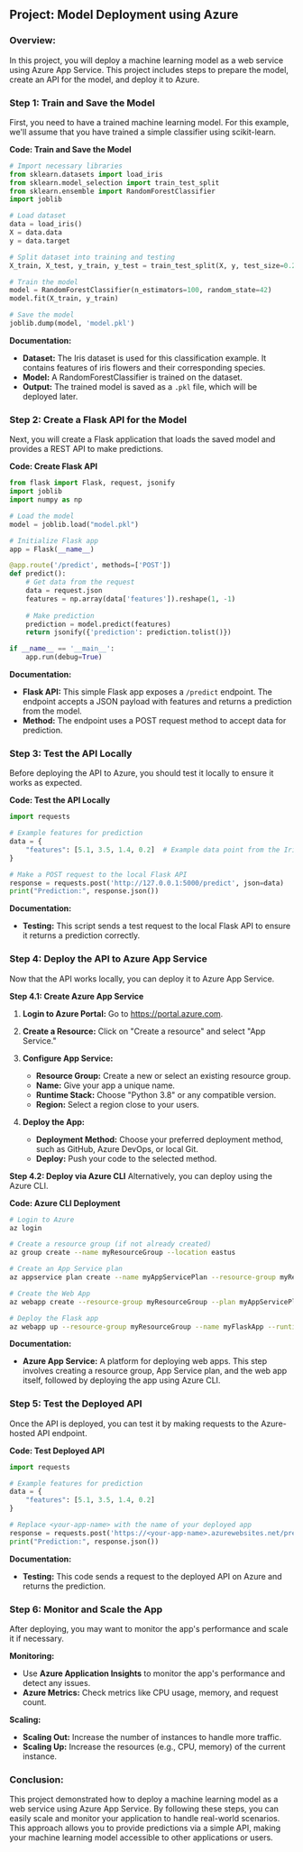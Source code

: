 ## Project: Model Deployment using Azure

### Overview:
In this project, you will deploy a machine learning model as a web service using Azure App Service. This project includes steps to prepare the model, create an API for the model, and deploy it to Azure.

### Step 1: Train and Save the Model
First, you need to have a trained machine learning model. For this example, we'll assume that you have trained a simple classifier using scikit-learn.

**Code: Train and Save the Model**
```python
# Import necessary libraries
from sklearn.datasets import load_iris
from sklearn.model_selection import train_test_split
from sklearn.ensemble import RandomForestClassifier
import joblib

# Load dataset
data = load_iris()
X = data.data
y = data.target

# Split dataset into training and testing
X_train, X_test, y_train, y_test = train_test_split(X, y, test_size=0.2, random_state=42)

# Train the model
model = RandomForestClassifier(n_estimators=100, random_state=42)
model.fit(X_train, y_train)

# Save the model
joblib.dump(model, 'model.pkl')
```

**Documentation:**
- **Dataset:** The Iris dataset is used for this classification example. It contains features of iris flowers and their corresponding species.
- **Model:** A RandomForestClassifier is trained on the dataset.
- **Output:** The trained model is saved as a `.pkl` file, which will be deployed later.

### Step 2: Create a Flask API for the Model
Next, you will create a Flask application that loads the saved model and provides a REST API to make predictions.

**Code: Create Flask API**
```python
from flask import Flask, request, jsonify
import joblib
import numpy as np

# Load the model
model = joblib.load("model.pkl")

# Initialize Flask app
app = Flask(__name__)

@app.route('/predict', methods=['POST'])
def predict():
    # Get data from the request
    data = request.json
    features = np.array(data['features']).reshape(1, -1)
    
    # Make prediction
    prediction = model.predict(features)
    return jsonify({'prediction': prediction.tolist()})

if __name__ == '__main__':
    app.run(debug=True)
```

**Documentation:**
- **Flask API:** This simple Flask app exposes a `/predict` endpoint. The endpoint accepts a JSON payload with features and returns a prediction from the model.
- **Method:** The endpoint uses a POST request method to accept data for prediction.

### Step 3: Test the API Locally
Before deploying the API to Azure, you should test it locally to ensure it works as expected.

**Code: Test the API Locally**
```python
import requests

# Example features for prediction
data = {
    "features": [5.1, 3.5, 1.4, 0.2]  # Example data point from the Iris dataset
}

# Make a POST request to the local Flask API
response = requests.post('http://127.0.0.1:5000/predict', json=data)
print("Prediction:", response.json())
```

**Documentation:**
- **Testing:** This script sends a test request to the local Flask API to ensure it returns a prediction correctly.

### Step 4: Deploy the API to Azure App Service
Now that the API works locally, you can deploy it to Azure App Service.

**Step 4.1: Create Azure App Service**
1. **Login to Azure Portal:** Go to https://portal.azure.com.
2. **Create a Resource:** Click on "Create a resource" and select "App Service."
3. **Configure App Service:**
   - **Resource Group:** Create a new or select an existing resource group.
   - **Name:** Give your app a unique name.
   - **Runtime Stack:** Choose "Python 3.8" or any compatible version.
   - **Region:** Select a region close to your users.

4. **Deploy the App:**
   - **Deployment Method:** Choose your preferred deployment method, such as GitHub, Azure DevOps, or local Git.
   - **Deploy:** Push your code to the selected method.

**Step 4.2: Deploy via Azure CLI**
Alternatively, you can deploy using the Azure CLI.

**Code: Azure CLI Deployment**
```bash
# Login to Azure
az login

# Create a resource group (if not already created)
az group create --name myResourceGroup --location eastus

# Create an App Service plan
az appservice plan create --name myAppServicePlan --resource-group myResourceGroup --sku FREE

# Create the Web App
az webapp create --resource-group myResourceGroup --plan myAppServicePlan --name myFlaskApp

# Deploy the Flask app
az webapp up --resource-group myResourceGroup --name myFlaskApp --runtime "PYTHON|3.8"
```

**Documentation:**
- **Azure App Service:** A platform for deploying web apps. This step involves creating a resource group, App Service plan, and the web app itself, followed by deploying the app using Azure CLI.
  
### Step 5: Test the Deployed API
Once the API is deployed, you can test it by making requests to the Azure-hosted API endpoint.

**Code: Test Deployed API**
```python
import requests

# Example features for prediction
data = {
    "features": [5.1, 3.5, 1.4, 0.2]
}

# Replace <your-app-name> with the name of your deployed app
response = requests.post('https://<your-app-name>.azurewebsites.net/predict', json=data)
print("Prediction:", response.json())
```

**Documentation:**
- **Testing:** This code sends a request to the deployed API on Azure and returns the prediction.

### Step 6: Monitor and Scale the App
After deploying, you may want to monitor the app's performance and scale it if necessary.

**Monitoring:**
- Use **Azure Application Insights** to monitor the app's performance and detect any issues.
- **Azure Metrics:** Check metrics like CPU usage, memory, and request count.

**Scaling:**
- **Scaling Out:** Increase the number of instances to handle more traffic.
- **Scaling Up:** Increase the resources (e.g., CPU, memory) of the current instance.

### Conclusion:
This project demonstrated how to deploy a machine learning model as a web service using Azure App Service. By following these steps, you can easily scale and monitor your application to handle real-world scenarios. This approach allows you to provide predictions via a simple API, making your machine learning model accessible to other applications or users.